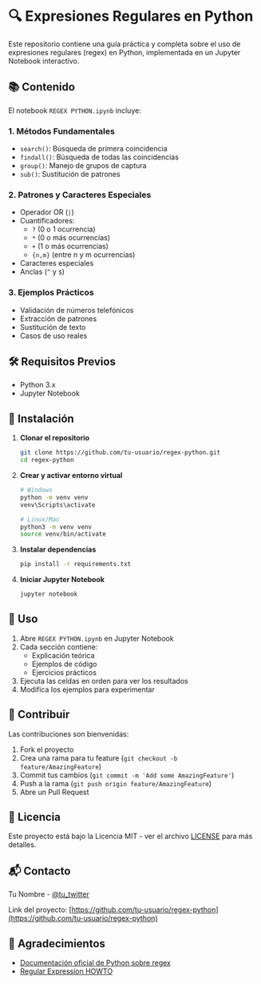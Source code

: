 # 🔍 Expresiones Regulares en Python

Este repositorio contiene una guía práctica y completa sobre el uso de expresiones regulares (regex) en Python, implementada en un Jupyter Notebook interactivo.

## 📚 Contenido

El notebook `REGEX PYTHON.ipynb` incluye:

### 1. Métodos Fundamentales
- `search()`: Búsqueda de primera coincidencia
- `findall()`: Búsqueda de todas las coincidencias
- `group()`: Manejo de grupos de captura
- `sub()`: Sustitución de patrones

### 2. Patrones y Caracteres Especiales
- Operador OR (`|`)
- Cuantificadores:
  - `?` (0 o 1 ocurrencia)
  - `*` (0 o más ocurrencias)
  - `+` (1 o más ocurrencias)
  - `{n,m}` (entre n y m ocurrencias)
- Caracteres especiales
- Anclas (`^` y `$`)

### 3. Ejemplos Prácticos
- Validación de números telefónicos
- Extracción de patrones
- Sustitución de texto
- Casos de uso reales

## 🛠️ Requisitos Previos

- Python 3.x
- Jupyter Notebook

## 🚀 Instalación

1. **Clonar el repositorio**
   ```bash
   git clone https://github.com/tu-usuario/regex-python.git
   cd regex-python
   ```

2. **Crear y activar entorno virtual**
   ```bash
   # Windows
   python -m venv venv
   venv\Scripts\activate

   # Linux/Mac
   python3 -m venv venv
   source venv/bin/activate
   ```

3. **Instalar dependencias**
   ```bash
   pip install -r requirements.txt
   ```

4. **Iniciar Jupyter Notebook**
   ```bash
   jupyter notebook
   ```

## 📖 Uso

1. Abre `REGEX PYTHON.ipynb` en Jupyter Notebook
2. Cada sección contiene:
   - Explicación teórica
   - Ejemplos de código
   - Ejercicios prácticos
3. Ejecuta las celdas en orden para ver los resultados
4. Modifica los ejemplos para experimentar

## 🤝 Contribuir

Las contribuciones son bienvenidas:

1. Fork el proyecto
2. Crea una rama para tu feature (`git checkout -b feature/AmazingFeature`)
3. Commit tus cambios (`git commit -m 'Add some AmazingFeature'`)
4. Push a la rama (`git push origin feature/AmazingFeature`)
5. Abre un Pull Request

## 📝 Licencia

Este proyecto está bajo la Licencia MIT - ver el archivo [LICENSE](LICENSE) para más detalles.

## 📬 Contacto

Tu Nombre - [@tu_twitter](https://twitter.com/tu_twitter)

Link del proyecto: [https://github.com/tu-usuario/regex-python](https://github.com/tu-usuario/regex-python)

## 🙏 Agradecimientos

- [Documentación oficial de Python sobre regex](https://docs.python.org/3/library/re.html)
- [Regular Expression HOWTO](https://docs.python.org/3/howto/regex.html) 